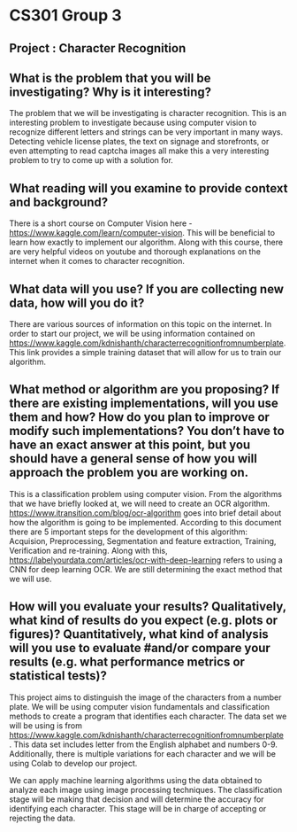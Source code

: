 

# CS301 Group 3
## Project : Character Recognition

## What is the problem that you will be investigating? Why is it interesting?
The problem that we will be investigating is character recognition. This is an interesting problem to investigate because using computer vision to recognize different letters and strings can be very important in many ways. Detecting vehicle license plates, the text on signage and storefronts, or even attempting to read captcha images all make this a very interesting problem to try to come up with a solution for.

## What reading will you examine to provide context and background?
There is a short course on Computer Vision here - https://www.kaggle.com/learn/computer-vision. This will be beneficial to learn how exactly to implement our algorithm. Along with this course, there are very helpful videos on youtube and thorough explanations on the internet when it comes to character recognition.

## What data will you use? If you are collecting new data, how will you do it?
There are various sources of information on this topic on the internet. In order to start our project, we will be using information contained on https://www.kaggle.com/kdnishanth/characterrecognitionfromnumberplate. This link provides a simple training dataset that will allow for us to train our algorithm.

## What method or algorithm are you proposing? If there are existing implementations, will you use them and how? How do you plan to improve or modify such implementations? You don’t have to have an exact answer at this point, but you should have a general sense of how you will approach the problem you are working on.
This is a classification problem using computer vision. From the algorithms that we have briefly looked at, we will need to create an OCR algorithm. https://www.itransition.com/blog/ocr-algorithm goes into brief detail about how the algorithm is going to be implemented. According to this document there are 5 important steps for the development of this algorithm: Acquision, Preprocessing, Segmentation and feature extraction, Training, Verification and re-training. Along with this, https://labelyourdata.com/articles/ocr-with-deep-learning refers to using a CNN for deep learning OCR. We are still determining the exact method that we will use.

## How will you evaluate your results? Qualitatively, what kind of results do you expect (e.g. plots or figures)? Quantitatively, what kind of analysis will you use to evaluate #and/or compare your results (e.g. what performance metrics or statistical tests)?


This project aims to distinguish the image of the characters from a number plate. We will be using computer vision fundamentals and classification methods to create a program that identifies each character. The data set we will be using is from https://www.kaggle.com/kdnishanth/characterrecognitionfromnumberplate . This data set includes letter from the English alphabet and numbers 0-9. Additionally, there is multiple variations for each character and we will be using Colab to develop our project.  

We can apply machine learning algorithms using the data obtained to analyze each image using image processing techniques. The classification stage will be making that decision and will determine the accuracy for identifying each character. This stage will be in charge of accepting or rejecting the data. 


